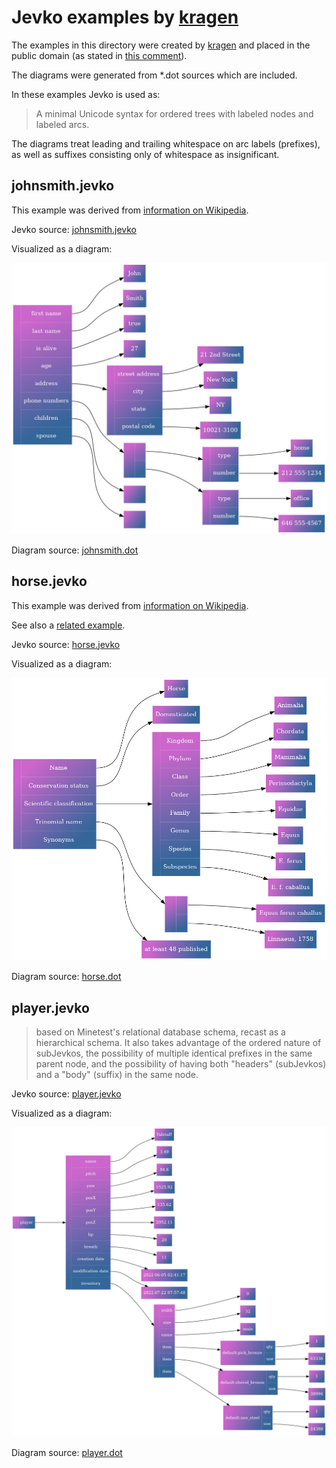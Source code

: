 # Jevko examples by [kragen](http://canonical.org/~kragen/)

The examples in this directory were created by [kragen](http://canonical.org/~kragen/) and placed in the public domain (as stated in [this comment](https://news.ycombinator.com/item?id=33352544)).

The diagrams were generated from *.dot sources which are included.

In these examples Jevko is used as:

> A minimal Unicode syntax for ordered trees with labeled nodes and labeled arcs.

The diagrams treat leading and trailing whitespace on arc labels (prefixes), as well as suffixes consisting only of whitespace as insignificant.

## johnsmith.jevko

This example was derived from [information on Wikipedia](https://en.wikipedia.org/wiki/JSON#Syntax).

Jevko source: [johnsmith.jevko](johnsmith.jevko)

Visualized as a diagram:

![johnsmith.jpg](johnsmith.jpg)

Diagram source: [johnsmith.dot](johnsmith.dot)

## horse.jevko

This example was derived from [information on Wikipedia](https://en.wikipedia.org/wiki/Horse).

See also a [related example](../wikipedia.md).

Jevko source: [horse.jevko](horse.jevko)

Visualized as a diagram:

![horse.jpg](horse.jpg)

Diagram source: [horse.dot](horse.dot)

## player.jevko

> based on Minetest's relational database schema, recast as a hierarchical schema. It also takes advantage of the ordered nature of subJevkos, the possibility of multiple identical prefixes in the same parent node, and the possibility of having both "headers" (subJevkos) and a "body" (suffix) in the same node.

Jevko source: [player.jevko](player.jevko)

Visualized as a diagram:

![player.jpg](player.jpg)

Diagram source: [player.dot](player.dot)
